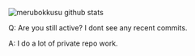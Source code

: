 ![merubokkusu github stats](https://github-readme-stats.vercel.app/api?username=merubokkusu&show_icons=true&theme=dracula)


Q: Are you still active? I dont see any recent commits.

A: I do a lot of private repo work.
